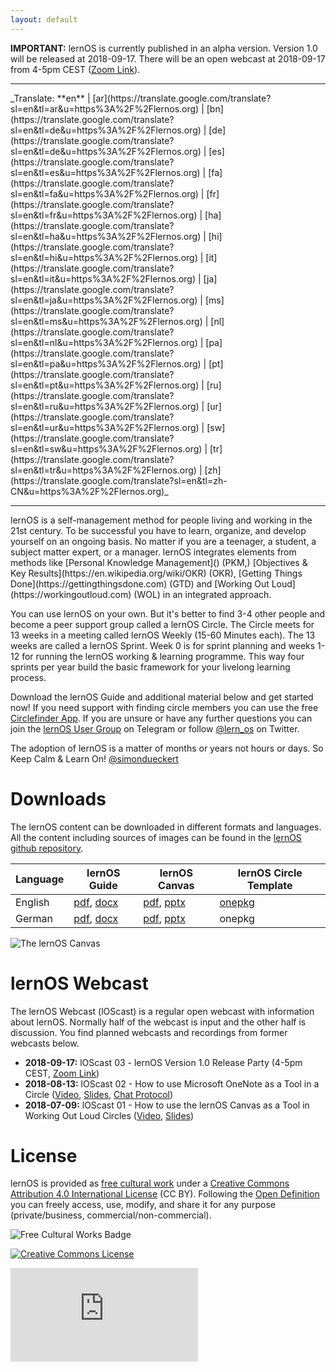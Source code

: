 ```yaml
---
layout: default
---
```


**IMPORTANT:** lernOS is currently published in an alpha version. Version 1.0 will be released at 2018-09-17. There will be an open webcast at 2018-09-17 from 4-5pm CEST ([Zoom Link](https://zoom.us/j/889519925)).
<hr />
_Translate: **en** | [ar](https://translate.google.com/translate?sl=en&tl=ar&u=https%3A%2F%2Flernos.org) | [bn](https://translate.google.com/translate?sl=en&tl=de&u=https%3A%2F%2Flernos.org) | [de](https://translate.google.com/translate?sl=en&tl=de&u=https%3A%2F%2Flernos.org) | [es](https://translate.google.com/translate?sl=en&tl=es&u=https%3A%2F%2Flernos.org) | [fa](https://translate.google.com/translate?sl=en&tl=fa&u=https%3A%2F%2Flernos.org) | [fr](https://translate.google.com/translate?sl=en&tl=fr&u=https%3A%2F%2Flernos.org) | [ha](https://translate.google.com/translate?sl=en&tl=ha&u=https%3A%2F%2Flernos.org) | [hi](https://translate.google.com/translate?sl=en&tl=hi&u=https%3A%2F%2Flernos.org) | [it](https://translate.google.com/translate?sl=en&tl=it&u=https%3A%2F%2Flernos.org) | [ja](https://translate.google.com/translate?sl=en&tl=ja&u=https%3A%2F%2Flernos.org) | [ms](https://translate.google.com/translate?sl=en&tl=ms&u=https%3A%2F%2Flernos.org) | [nl](https://translate.google.com/translate?sl=en&tl=nl&u=https%3A%2F%2Flernos.org) | [pa](https://translate.google.com/translate?sl=en&tl=pa&u=https%3A%2F%2Flernos.org) | [pt](https://translate.google.com/translate?sl=en&tl=pt&u=https%3A%2F%2Flernos.org) | [ru](https://translate.google.com/translate?sl=en&tl=ru&u=https%3A%2F%2Flernos.org) | [ur](https://translate.google.com/translate?sl=en&tl=ur&u=https%3A%2F%2Flernos.org) | [sw](https://translate.google.com/translate?sl=en&tl=sw&u=https%3A%2F%2Flernos.org) | [tr](https://translate.google.com/translate?sl=en&tl=tr&u=https%3A%2F%2Flernos.org) | [zh](https://translate.google.com/translate?sl=en&tl=zh-CN&u=https%3A%2F%2Flernos.org)_
<hr />
lernOS is a self-management method for people living and working in the 21st century. To be successful you have to learn, organize, and develop yourself on an ongoing basis. No matter if you are a teenager, a student, a subject matter expert, or a manager. lernOS integrates elements from methods like [Personal Knowledge Management]() (PKM,) [Objectives & Key Results](https://en.wikipedia.org/wiki/OKR) (OKR), [Getting Things Done](https://gettingthingsdone.com) (GTD) and [Working Out Loud](https://workingoutloud.com) (WOL) in an integrated approach.

You can use lernOS on your own. But it's better to find 3-4 other people and become a peer support group called a lernOS Circle. The Circle meets for 13 weeks in a meeting called lernOS Weekly (15-60 Minutes each). The 13 weeks are called a lernOS Sprint. Week 0 is for sprint planning and weeks 1-12 for running the lernOS working & learning programme. This way four sprints per year build the basic framework for your livelong learning process.

Download the lernOS Guide and additional material below and get started now! If you need support with finding circle members you can use the free [Circlefinder App](http://circlefinder.app/). If you are unsure or have any further questions you can join the [lernOS User Group](https://t.me/lernos) on Telegram or follow [@lern_os](https://twitter.com/lern_os) on Twitter.

The adoption of lernOS is a matter of months or years not hours or days. So Keep Calm & Learn On!
[@simondueckert](https://twitter.com/simondueckert)

# Downloads
The lernOS content can be downloaded in different formats and languages. All the content including sources of images can be found in the [lernOS github repository](https://github.com/simondueckert/lernos/issues).

| Language | lernOS Guide | lernOS Canvas | lernOS Circle Template |
| -------- | ------------ | ------------- | ---------------------- |
| English | [pdf](https://github.com/simondueckert/lernos/raw/master/lernOS%20Guide/en/lernOS-Guide-en.pdf), [docx](https://github.com/simondueckert/lernos/raw/master/lernOS%20Guide/en/lernOS-Guide-en.docx) | [pdf](https://github.com/simondueckert/lernos/raw/master/lernOS%20Canvas/lernOS-Canvas-en.pdf), [pptx](https://github.com/simondueckert/lernos/raw/master/lernOS%20Canvas/lernOS-Canvas-en.pptx) | [onepkg](https://github.com/simondueckert/lernos/raw/master/lernOS%20Templates/lernOS-Circle-Template.onepkg) |
| German | [pdf](https://github.com/simondueckert/lernos/raw/master/lernOS%20Guide/de/lernOS-Guide-de.pdf), [docx](https://github.com/simondueckert/lernos/raw/master/lernOS%20Guide/de/lernOS-Guide-de.docx) | [pdf](https://github.com/simondueckert/lernos/raw/master/lernOS%20Canvas/lernOS-Canvas-de.pdf), [pptx](https://github.com/simondueckert/lernos/raw/master/lernOS%20Canvas/lernOS-Canvas-de.pptx) | onepkg |

![The lernOS Canvas](https://raw.githubusercontent.com/simondueckert/lernos/master/lernOS%20Canvas/lernOS-Canvas-en.png)

# lernOS Webcast
The lernOS Webcast (lOScast) is a regular open webcast with information about lernOS. Normally half of the webcast is input and the other half is discussion. You find planned webcasts and recordings from former webcasts below.

* **2018-09-17:** lOScast 03 - lernOS Version 1.0 Release Party (4-5pm CEST, [Zoom Link](https://zoom.us/j/889519925))
* **2018-08-13:** lOScast 02 - How to use Microsoft OneNote as a Tool in a Circle ([Video](https://www.youtube.com/watch?v=C4bpt4EJKFs), [Slides](https://media.cogneon.de/index.php/s/o7pyN23fmjXniLO/download), [Chat Protocol](https://media.cogneon.de/index.php/s/iUSvkhlDJc0MOkU/download))
* **2018-07-09:** lOScast 01 - How to use the lernOS Canvas as a Tool in Working Out Loud Circles ([Video](https://www.youtube.com/watch?v=7a1Vq7ism5Y), [Slides](https://media.cogneon.de/index.php/s/j2CZijvAJm1t1so/download))

# License
lernOS is provided as [free cultural work](https://creativecommons.org/share-your-work/public-domain/freeworks/) under a [Creative Commons Attribution 4.0 International License](https://creativecommons.org/licenses/by/4.0/) (CC BY). Following the [Open Definition](https://opendefinition.org/) you can freely access, use, modify, and share it for any purpose (private/business, commercial/non-commercial).

![Free Cultural Works Badge](https://upload.wikimedia.org/wikipedia/commons/thumb/b/b7/Approved-for-free-cultural-works.svg/240px-Approved-for-free-cultural-works.svg.png)

<a rel="license" href="http://creativecommons.org/licenses/by/4.0/" target="_blank"><img alt="Creative Commons License" style="border-width:0" src="https://i.creativecommons.org/l/by/4.0/88x31.png" /></a>

![](https://analytics.cogneon.de/piwik.php?idsite=3&amp;rec=1)
